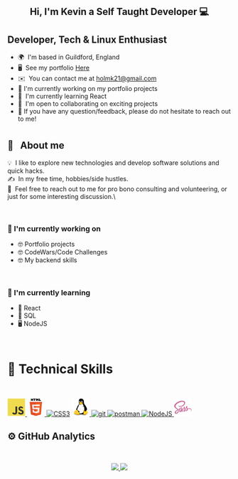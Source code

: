 <h2 align="center">
Hi, I'm Kevin a Self Taught Developer 💻
</h2>

## Developer, Tech & Linux Enthusiast

- 🌍  I'm based in Guildford, England
- 🖥️  See my portfolio [Here]()
- ✉️  You can contact me at [holmk21@gmail.com](mailto:holmk21@gmail.com)
- 🚀 I'm currently working on my portfolio projects
- 🧠  I'm currently learning React 
- 🤝  I'm open to collaborating on exciting projects
- 💬 If you have any question/feedback, please do not hesitate to reach out to me!
  <br>

#

## 💬&nbsp;&nbsp; About me

💡 &nbsp;I like to explore new technologies and develop software solutions and quick hacks.\
✍️ &nbsp;In my free time, hobbies/side hustles.\
💬 &nbsp;Feel free to reach out to me for pro bono consulting and volunteering, or just for some interesting discussion.\

&nbsp;

### 🔭 I'm currently working on

- 🤓 Portfolio projects
- 🤓 CodeWars/Code Challenges
- 🤓 My backend skills

&nbsp;
&nbsp; 

### 🌱 I'm currently learning

- 🧠 React
- 💾 SQL
- 🖥️ NodeJS

&nbsp;

<h1> 💼 Technical Skills</h1>
<br>


<a href="https://developer.mozilla.org/en-US/docs/Web/JavaScript" target="_blank" rel="noreferrer"> <img src="https://raw.githubusercontent.com/devicons/devicon/master/icons/javascript/javascript-original.svg" alt="javascript" width="40" height="40"/> </a><a href="https://www.w3.org/html/" target="_blank" rel="noreferrer"> <img src="https://raw.githubusercontent.com/devicons/devicon/master/icons/html5/html5-original-wordmark.svg" alt="html5" width="40" height="40"/> </a><a href="https://www.w3.org/TR/CSS/#css" target="_blank" rel="noreferrer"><img src="https://raw.githubusercontent.com/danielcranney/readme-generator/main/public/icons/skills/css3-colored.svg" width="36" height="36" alt="CSS3" /></a>
<a href="https://www.linux.org/" target="_blank" rel="noreferrer"> <img src="https://raw.githubusercontent.com/devicons/devicon/master/icons/linux/linux-original.svg" alt="linux" width="40" height="40"/> </a><a href="https://git-scm.com/" target="_blank" rel="noreferrer"> <img src="https://www.vectorlogo.zone/logos/git-scm/git-scm-icon.svg" alt="git" width="40" height="40"/> </a><a href="https://postman.com" target="_blank" rel="noreferrer"> <img src="https://www.vectorlogo.zone/logos/getpostman/getpostman-icon.svg" alt="postman" width="40" height="40"/> </a><a href="https://nodejs.org/en/" target="_blank" rel="noreferrer"><img src="https://raw.githubusercontent.com/danielcranney/readme-generator/main/public/icons/skills/nodejs-colored.svg" width="36" height="36" alt="NodeJS" /></a><a href="https://sass-lang.com" target="_blank" rel="noreferrer"> <img src="https://raw.githubusercontent.com/devicons/devicon/master/icons/sass/sass-original.svg" alt="sass" width="40" height="40"/> </a> </p><!-- <a href="https://reactjs.org/" target="_blank" rel="noreferrer"><img src="https://raw.githubusercontent.com/danielcranney/readme-generator/main/public/icons/skills/react-colored.svg" width="36" height="36" alt="React" /></a> -->
</p><!-- <a href="https://www.typescriptlang.org/" target="_blank" rel="noreferrer"><img src="https://raw.githubusercontent.com/danielcranney/readme-generator/main/public/icons/skills/typescript-colored.svg" width="36" height="36" alt="TypeScript" /></a> -->



<h2> ⚙️ GitHub Analytics</h2>

<br>

<p align="center">
<a href="https://github.com/kev-er">
  <img height="165em" src="https://github-readme-stats-eight-theta.vercel.app/api?username=kev-er&show_icons=true&theme=algolia&include_all_commits=true&count_private=true"/>
  <img height="165em" src="https://github-readme-stats-eight-theta.vercel.app/api/top-langs/?username=kev-er&layout=compact&langs_count=8&theme=algolia"/>
</a>
</p>

